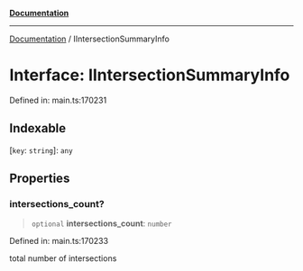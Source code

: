 [**Documentation**](../README.md)

***

[Documentation](../README.md) / IIntersectionSummaryInfo

# Interface: IIntersectionSummaryInfo

Defined in: main.ts:170231

## Indexable

\[`key`: `string`\]: `any`

## Properties

### intersections\_count?

> `optional` **intersections\_count**: `number`

Defined in: main.ts:170233

total number of intersections
